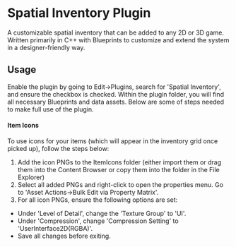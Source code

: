 # Spatial Inventory Plugin
A customizable spatial inventory that can be added to any 2D or 3D game. Written primarily in C++ with Blueprints to customize and extend the system in a designer-friendly way.

## Usage
Enable the plugin by going to Edit->Plugins, search for 'Spatial Inventory', and ensure the checkbox is checked. Within the plugin folder, you will find all necessary Blueprints and data assets. Below are some of steps needed to make full use of the plugin.

#### Item Icons
To use icons for your items (which will appear in the inventory grid once picked up), follow the steps below:
1. Add the icon PNGs to the ItemIcons folder (either import them or drag them into the Content Browser or copy them into the folder in the File Explorer)
2. Select all added PNGs and right-click to open the properties menu. Go to 'Asset Actions->Bulk Edit via Property Matrix'.
3. For all icon PNGs, ensure the following options are set:
  - Under 'Level of Detail', change the 'Texture Group' to 'UI'.
  - Under 'Compression', change 'Compression Setting' to 'UserInterface2D(RGBA)'.
  - Save all changes before exiting.
